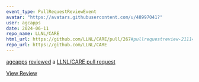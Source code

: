 ```yaml
---
event_type: PullRequestReviewEvent
avatar: "https://avatars.githubusercontent.com/u/48997041?"
user: agcapps
date: 2024-06-11
repo_name: LLNL/CARE
html_url: https://github.com/LLNL/CARE/pull/267#pullrequestreview-2111470591
repo_url: https://github.com/LLNL/CARE
---
```


<a href='https://github.com/agcapps' target='_blank'>agcapps</a> <a href='https://github.com/LLNL/CARE/pull/267#pullrequestreview-2111470591' target='_blank'>reviewed</a> a <a href='https://github.com/LLNL/CARE/pull/267' target='_blank'>LLNL/CARE pull request</a>

<small></small>

<a href='https://github.com/LLNL/CARE/pull/267#pullrequestreview-2111470591' target='_blank'>View Review</a>